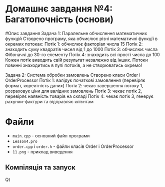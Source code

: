 # Домашнє завдання №4: Багатопочність (основи)

#Опис завдання
Задача 1: Паралельне обчислення математичних функцій
Створено програму, яка обчислює різні математичні функції в окремих потоках:
Потік 1: обчислює факторіал числа 15
Потік 2: знаходить суму квадратів чисел від 1 до 1000
Потік 3: обчислює числа Фібоначчі до 30-го елементу
Потік 4: знаходить всі прості числа до 100
Кожен потік виводить свій результат незалежно від інших.
Потоки повинні знаходитись в пулі потоків, а не створюватись окремо!

Задача 2: Система обробки замовлень
Створено класи Order і OrderProcessor
Потік 1: валідує початкові замовлення (перевіряє формат, коректність даних)
Потік 2: чекає завершення потоку 1, розраховує ціни для валідних замовлень
Потік 3: чекає потік 2, перевіряє наявність товарів на складі
Потік 4: чекає потік 3, генерує рахунки-фактури та відправляє клієнтам


# Файли
- `main.cpp` - основний файл програми
- `Lesson4.pro`
- `order.cpp` i `order.h` - файли класів Order і OrderProcessor
- `11.png` - приклад виведення

## Компіляція та запуск
Qt